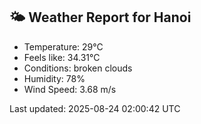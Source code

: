 <!-- WEATHER-START -->
## 🌤 Weather Report for Hanoi

- Temperature: 29°C
- Feels like: 34.31°C
- Conditions: broken clouds
- Humidity: 78%
- Wind Speed: 3.68 m/s

Last updated: 2025-08-24 02:00:42 UTC
<!-- WEATHER-END -->
